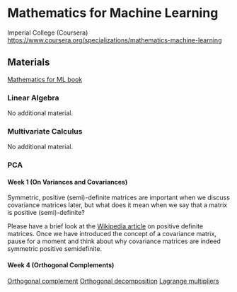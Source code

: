 # Mathematics for Machine Learning

Imperial College (Coursera) https://www.coursera.org/specializations/mathematics-machine-learning

## Materials

[Mathematics for ML book](https://mml-book.github.io/)

### Linear Algebra

No additional material.

### Multivariate Calculus

No additional material.

### PCA

#### Week 1 (On Variances and Covariances)

Symmetric, positive (semi)-definite matrices are important when we discuss covariance matrices later, but what does it mean when we say that a matrix is positive (semi)-definite?

Please have a brief look at the [Wikipedia article](https://en.wikipedia.org/wiki/Positive-definite_matrix) on positive definite matrices. Once we have introduced the concept of a covariance matrix, pause for a moment and think about why covariance matrices are indeed symmetric positive semidefinite.

#### Week 4 (Orthogonal Complements)

[Orthogonal complement](https://en.wikipedia.org/wiki/Orthogonal_complement)
[Orthogonal decomposition](http://mathworld.wolfram.com/OrthogonalDecomposition.html)
[Lagrange multipliers](https://en.wikipedia.org/wiki/Lagrange_multiplier)
